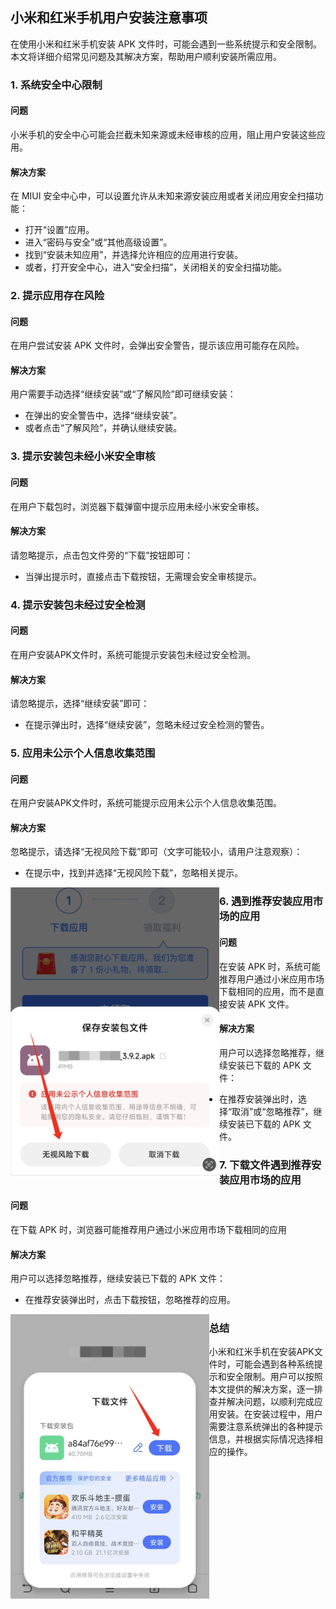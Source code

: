 ## 小米和红米手机用户安装注意事项

在使用小米和红米手机安装 APK 文件时，可能会遇到一些系统提示和安全限制。本文将详细介绍常见问题及其解决方案，帮助用户顺利安装所需应用。

### 1. 系统安全中心限制

#### 问题
小米手机的安全中心可能会拦截未知来源或未经审核的应用，阻止用户安装这些应用。

#### 解决方案
在 MIUI 安全中心中，可以设置允许从未知来源安装应用或者关闭应用安全扫描功能：
- 打开“设置”应用。
- 进入“密码与安全”或“其他高级设置”。
- 找到“安装未知应用”，并选择允许相应的应用进行安装。
- 或者，打开安全中心，进入“安全扫描”，关闭相关的安全扫描功能。

### 2. 提示应用存在风险

#### 问题
在用户尝试安装 APK 文件时，会弹出安全警告，提示该应用可能存在风险。

#### 解决方案
用户需要手动选择“继续安装”或“了解风险”即可继续安装：
- 在弹出的安全警告中，选择“继续安装”。
- 或者点击“了解风险”，并确认继续安装。

### 3. 提示安装包未经小米安全审核

#### 问题
在用户下载包时，浏览器下载弹窗中提示应用未经小米安全审核。

#### 解决方案
请忽略提示，点击包文件旁的“下载”按钮即可：
- 当弹出提示时，直接点击下载按钮，无需理会安全审核提示。

### 4. 提示安装包未经过安全检测

#### 问题
在用户安装APK文件时，系统可能提示安装包未经过安全检测。

#### 解决方案
请忽略提示，选择“继续安装”即可：
- 在提示弹出时，选择“继续安装”，忽略未经过安全检测的警告。

### 5. 应用未公示个人信息收集范围

#### 问题
在用户安装APK文件时，系统可能提示应用未公示个人信息收集范围。

#### 解决方案
忽略提示，请选择“无视风险下载”即可（文字可能较小，请用户注意观察）：
- 在提示中，找到并选择“无视风险下载”，忽略相关提示。

<img src="../截屏/小米/个人信息.png" alt="个人信息收集" style="zoom:45%;"  align="left"/>

### 6. 遇到推荐安装应用市场的应用

#### 问题
在安装 APK 时，系统可能推荐用户通过小米应用市场下载相同的应用，而不是直接安装 APK 文件。

#### 解决方案
用户可以选择忽略推荐，继续安装已下载的 APK 文件：
- 在推荐安装弹出时，选择“取消”或“忽略推荐”，继续安装已下载的 APK 文件。

### 7. 下载文件遇到推荐安装应用市场的应用

#### 问题
在下载 APK 时，浏览器可能推荐用户通过小米应用市场下载相同的应用

#### 解决方案
用户可以选择忽略推荐，继续安装已下载的 APK 文件：
- 在推荐安装弹出时，点击下载按钮，忽略推荐的应用。

<img src="../截屏/小米/应用推荐.png" alt="应用推荐" style="zoom:45%;" align="left"/>

### 总结

小米和红米手机在安装APK文件时，可能会遇到各种系统提示和安全限制。用户可以按照本文提供的解决方案，逐一排查并解决问题，以顺利完成应用安装。在安装过程中，用户需要注意系统弹出的各种提示信息，并根据实际情况选择相应的操作。

